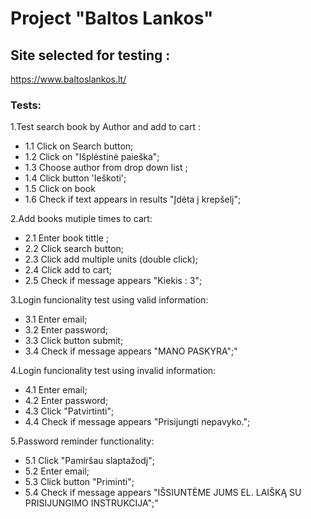 # Project "Baltos Lankos"
## Site selected for testing : 
https://www.baltoslankos.lt/

### Tests:
1.Test search book by Author and add to cart : 
 * 1.1 Click on Search button;
 * 1.2 Click on "Išplėstinė paieška";
 * 1.3 Choose author from drop down list ;
 * 1.4 Click button 'Ieškoti';
 * 1.5 Click on book
 * 1.6 Check if text appears in results "Įdėta į krepšelį";

2.Add books mutiple times to cart:
* 2.1 Enter book tittle ;
* 2.2 Click search button;
* 2.3 Click add multiple units (double click);
* 2.4 Click add to cart;
* 2.5 Check if message appears "Kiekis : 3";

3.Login funcionality test using valid information: 
* 3.1 Enter email;
* 3.2 Enter password;
* 3.3 Click button submit;
* 3.4 Check if message appears "MANO PASKYRA";"

4.Login funcionality test using invalid information:
* 4.1 Enter email;
* 4.2 Enter password;
* 4.3 Click "Patvirtinti";
* 4.4 Check if message appears "Prisijungti nepavyko.";

5.Password reminder functionality:
* 5.1 Click "Pamiršau slaptažodį";
* 5.2 Enter email;
* 5.3 Click button "Priminti";
* 5.4 Check if message appears "IŠSIUNTĖME JUMS EL. LAIŠKĄ SU PRISIJUNGIMO INSTRUKCIJA";"
